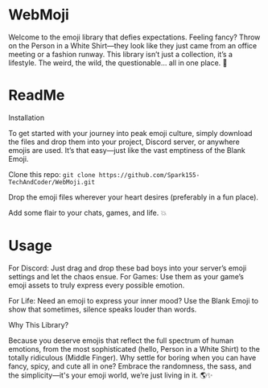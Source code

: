 # WebMoji
Welcome to the emoji library that defies expectations. Feeling fancy? Throw on the Person in a White Shirt—they look like they just came from an office meeting or a fashion runway. This library isn’t just a collection, it’s a lifestyle. The weird, the wild, the questionable… all in one place. 🌟
# ReadMe
Installation

To get started with your journey into peak emoji culture, simply download the files and drop them into your project, Discord server, or anywhere emojis are used. It’s that easy—just like the vast emptiness of the Blank Emoji.

Clone this repo:
`git clone https://github.com/Spark155-TechAndCoder/WebMoji.git`


Drop the emoji files wherever your heart desires (preferably in a fun place).

Add some flair to your chats, games, and life. 💥

# Usage

For Discord: Just drag and drop these bad boys into your server’s emoji settings and let the chaos ensue.
For Games: Use them as your game’s emoji assets to truly express every possible emotion.

For Life: Need an emoji to express your inner mood? Use the Blank Emoji to show that sometimes, silence speaks louder than words.

Why This Library?

Because you deserve emojis that reflect the full spectrum of human emotions, from the most sophisticated (hello, Person in a White Shirt) to the totally ridiculous (Middle Finger). Why settle for boring when you can have fancy, spicy, and cute all in one? Embrace the randomness, the sass, and the simplicity—it's your emoji world, we’re just living in it. 🌎✨

